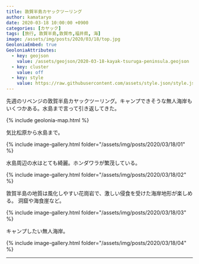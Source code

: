 ```yaml
---
title: 敦賀半島カヤックツーリング
author: kamataryo
date: 2020-03-18 10:00:00 +0900
categories: [カヤック]
tags: [旅行, 敦賀半島,敦賀市,福井県, 海]
image: /assets/img/posts/2020/03/18/top.jpg
GeoloniaEmbed: true
GeoloniaAttributes:
  - key: geojson
    value: /assets/geojson/2020-03-18-kayak-tsuruga-peninsula.geojson
  - key: cluster
    value: off
  - key: style
    value: https://raw.githubusercontent.com/assets/style.json/style.json
---
```


先週のリベンジの敦賀半島カヤックツーリング。キャンプできそうな無人海岸もいくつかある。水島まで言って引き返してきた。

{% include geolonia-map.html %}

気比松原から水島まで。

{% include image-gallery.html folder="/assets/img/posts/2020/03/18/01" %}

水島周辺の水はとても綺麗。ホンダワラが繁茂している。

{% include image-gallery.html folder="/assets/img/posts/2020/03/18/02" %}

敦賀半島の地質は風化しやすい花崗岩で、激しい侵食を受けた海岸地形が楽しめる。
洞窟や海食崖など。

{% include image-gallery.html folder="/assets/img/posts/2020/03/18/03" %}

キャンプしたい無人海岸。

{% include image-gallery.html folder="/assets/img/posts/2020/03/18/04" %}

---
